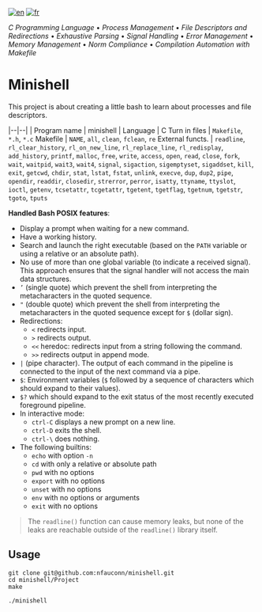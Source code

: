 [![en](https://img.shields.io/badge/lang-en-pink.svg)](https://github.com/nfauconn/minishell/blob/master/README.md)
[![fr](https://img.shields.io/badge/lang-fr-purple.svg)](https://github.com/nfauconn/minishell/blob/master/README.fr.md)

*C Programming Language* • *Process Management* • *File Descriptors and Redirections* • *Exhaustive Parsing* • *Signal Handling* • *Error Management* • *Memory Management* • *Norm Compliance* • *Compilation Automation with Makefile*

# Minishell

This project is about creating a little bash to learn about processes and file descriptors.

|--|--|
| Program name | minishell |
Language | C
Turn in files | `Makefile`, `*.h`, `*.c`
Makefile  | `NAME`, `all`, `clean`, `fclean`, `re` 
External functs. | `readline`, `rl_clear_history`, `rl_on_new_line`, `rl_replace_line`, `rl_redisplay`, `add_history`, `printf`, `malloc`, `free`, `write`, `access`, `open`, `read`, `close`, `fork`, `wait`, `waitpid`, `wait3`, `wait4`, `signal`, `sigaction`, `sigemptyset`, `sigaddset`, `kill`, `exit`, `getcwd`, `chdir`, `stat`, `lstat`, `fstat`, `unlink`, `execve`, `dup`, `dup2`, `pipe`, `opendir`, `readdir`, `closedir`, `strerror`, `perror`, `isatty`, `ttyname`, `ttyslot`, `ioctl`, `getenv`, `tcsetattr`, `tcgetattr`, `tgetent`, `tgetflag`, `tgetnum`, `tgetstr`, `tgoto`, `tputs`

**Handled Bash POSIX features**:
- Display a prompt when waiting for a new command.
- Have a working history.
- Search and launch the right executable (based on the `PATH` variable or using a relative or an absolute path).
- No use of more than one global variable (to indicate a received signal). This approach ensures that the signal handler will not access the main data structures.  
- `’` (single quote) which prevent the shell from interpreting the metacharacters in the quoted sequence.
- `"` (double quote) which prevent the shell from interpreting the metacharacters in the quoted sequence except for `$` (dollar sign).
- Redirections:
	- `<` redirects input.
	- `>` redirects output.
	- `<<` heredoc: redirects input from a string following the command.
    - `>>` redirects output in append mode.
- `|` (pipe character). The output of each command in the pipeline is connected to the input of the next command via a pipe.
- `$`: Environment variables (`$` followed by a sequence of characters which should expand to their values).
- `$?` which should expand to the exit status of the most recently executed foreground pipeline.
- In interactive mode:
    - `ctrl-C` displays a new prompt on a new line.
    - `ctrl-D` exits the shell.
    - `ctrl-\` does nothing.
- The following builtins:
    - `echo` with option `-n`
    - `cd` with only a relative or absolute path
    - `pwd` with no options
    - `export` with no options
    - `unset` with no options
    - `env` with no options or arguments
    - `exit` with no options

> The `readline()` function can cause memory leaks, but none of the leaks are reachable outside of the `readline()` library itself.
## Usage


```shell
git clone git@github.com:nfauconn/minishell.git
cd minishell/Project
make
```

```shell
./minishell
```
